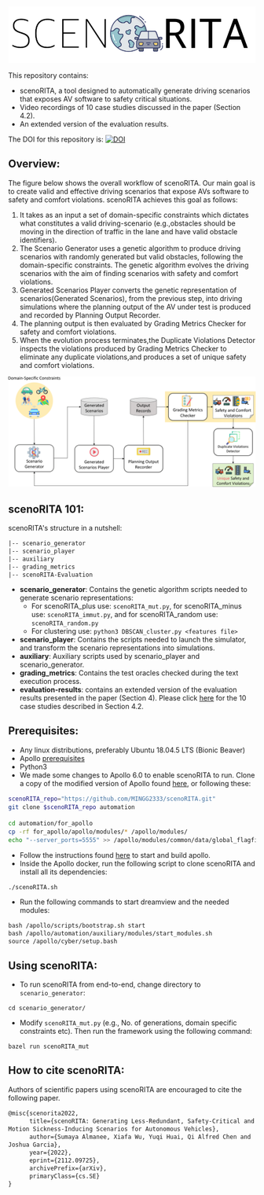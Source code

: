 ![Figure 1](/images/logo.png) 

This repository contains:
* scenoRITA, a tool designed to automatically generate driving scenarios that exposes AV software to safety critical situations. 
* Video recordings of 10 case studies discussed in the paper (Section 4.2).
* An extended version of the evaluation results.

The DOI for this repository is: [![DOI](https://zenodo.org/badge/342417515.svg)](https://zenodo.org/badge/latestdoi/342417515)


## Overview: ##
The figure below shows the overall workflow of scenoRITA. Our main goal is to create valid and effective driving scenarios that expose AVs software to safety and comfort violations. scenoRITA achieves this goal as follows:
1. It takes as an input a set of domain-specific constraints which dictates what constitutes a valid driving-scenario (e.g.,obstacles should be moving in the direction of traffic in the lane and have valid obstacle identifiers).
2. The Scenario Generator uses a genetic algorithm to produce driving scenarios with randomly generated but valid obstacles, following the domain-specific constraints. The genetic algorithm evolves the driving scenarios with the aim of finding scenarios with safety and comfort violations.
3. Generated Scenarios Player converts the genetic representation of scenarios(Generated Scenarios), from the previous step, into driving simulations where the planning output of the AV under test is produced and recorded by Planning Output Recorder.
4. The planning output is then evaluated by Grading Metrics Checker for safety and comfort violations. 
5. When the evolution process terminates,the Duplicate Violations Detector inspects the violations produced by Grading Metrics Checker to eliminate any duplicate violations,and produces a set of unique safety and comfort violations.

![Figure 2](/images/approach.png) 

## scenoRITA 101: ## 
scenoRITA's structure in a nutshell:
```
|-- scenario_generator
|-- scenario_player
|-- auxiliary
|-- grading_metrics
|-- scenoRITA-Evaluation
```

* **scenario_generator**: Contains the genetic algorithm scripts needed to generate scenario representations:
  * For scenoRITA_plus use: `scenoRITA_mut.py`, for scenoRITA_minus use: `scenoRITA_immut.py`, and for scenoRITA_random use: `scenoRITA_random.py` 
  * For clustering use: `python3 DBSCAN_cluster.py <features file>`
* **scenario_player**: Contains the scripts needed to launch the simulator, and transform the scenario representations into simulations.
* **auxiliary**: Auxiliary scripts used by scenario_player and scenario_generator.
* **grading_metrics**: Contains the test oracles checked during the text execution process. 
* **evaluation-results**: contains an extended version of the evaluation results presented in the paper (Section 4). Please click [here](https://figshare.com/s/0c4e2b72b4915f9fd077) for the 10 case studies described in Section 4.2.

## Prerequisites: ##
* Any linux distributions, preferably Ubuntu 18.04.5 LTS (Bionic Beaver)
* Apollo [prerequisites](https://github.com/UCI-SORA-LAB/apollo#prerequisites)
* Python3
* We made some changes to Apollo 6.0 to enable scenoRITA to run. Clone a copy of the modified version of Apollo found [here](https://github.com/UCI-SORA-LAB/apollo), or following these:
```sh
scenoRITA_repo="https://github.com/MINGG2333/scenoRITA.git"
git clone $scenoRITA_repo automation

cd automation/for_apollo
cp -rf for_apollo/apollo/modules/* /apollo/modules/
echo "--server_ports=5555" >> /apollo/modules/common/data/global_flagfile.txt
```
* Follow the instructions found [here](https://github.com/UCI-SORA-LAB/apollo/tree/automation/docs/demo_guide) to start and build apollo.
* Inside the Apollo docker, run the following script to clone scenoRITA and install all its dependencies:
```
./scenoRITA.sh
```
* Run the following commands to start dreamview and the needed modules:
```
bash /apollo/scripts/bootstrap.sh start
bash /apollo/automation/auxiliary/modules/start_modules.sh
source /apollo/cyber/setup.bash
```

## Using scenoRITA: ##
* To run scenoRITA from end-to-end, change directory to `scenario_generator`:
``` 
cd scenario_generator/
```
* Modify `scenoRITA_mut.py` (e.g., No. of generations, domain specific constraints etc). Then run the framework using the following command:
``` 
bazel run scenoRITA_mut 
```

## How to cite scenoRITA: ##
Authors of scientific papers using scenoRITA are encouraged to cite the following paper.
```
@misc{scenorita2022,
      title={scenoRITA: Generating Less-Redundant, Safety-Critical and Motion Sickness-Inducing Scenarios for Autonomous Vehicles},
      author={Sumaya Almanee, Xiafa Wu, Yuqi Huai, Qi Alfred Chen and Joshua Garcia},
      year={2022},
      eprint={2112.09725},
      archivePrefix={arXiv},
      primaryClass={cs.SE}
}
```

